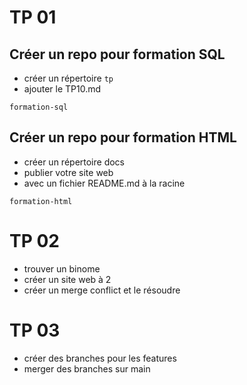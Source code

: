 # TP 01

## Créer un repo pour formation SQL
- créer un répertoire <code>tp</code>
- ajouter le TP10.md
```
formation-sql
```

## Créer un repo pour formation HTML
- créer un répertoire docs
- publier votre site web
- avec un fichier README.md à la racine
```
formation-html
```

# TP 02
- trouver un binome
- créer un site web à 2
- créer un merge conflict et le résoudre

# TP 03
- créer des branches pour les features
- merger des branches sur main